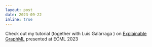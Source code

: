 ```yaml
---
layout: post
date: 2023-09-22 
inline: true
---
```


Check out my tutorial (together with Luis Galárraga
) on [Explainable GraphML](https://drive.google.com/file/d/1ItLOrxbC5SkP2BF4kkc_m7R55GMmkNfd/view) presented at ECML 2023
